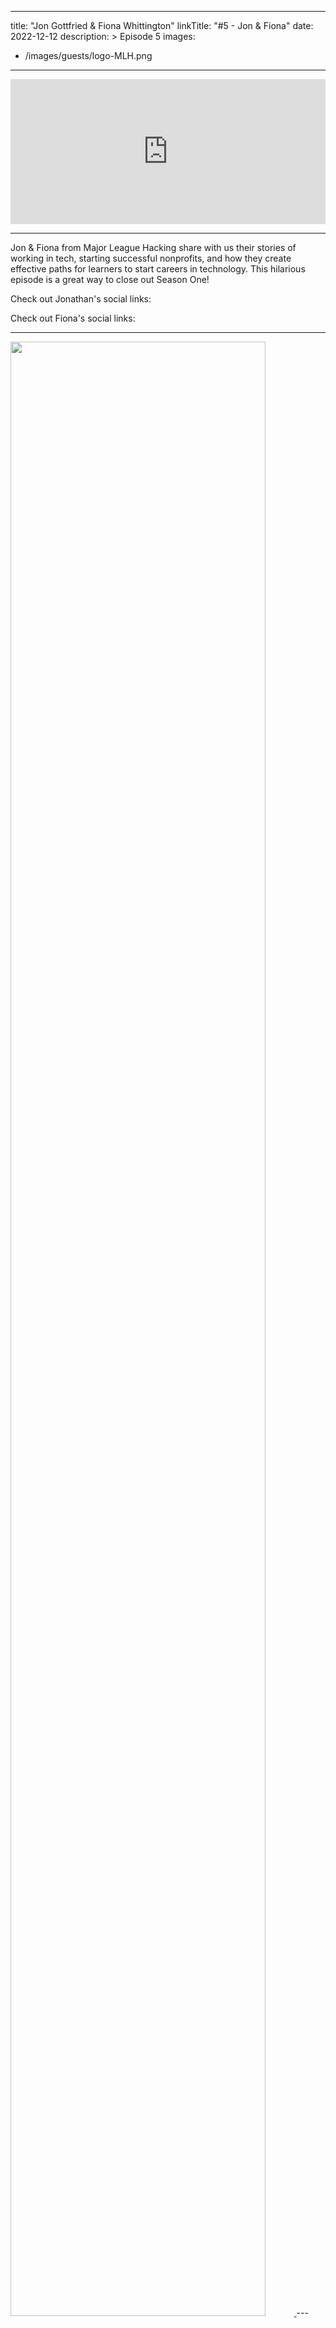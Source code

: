 
---
title: "Jon Gottfried & Fiona Whittington"
linkTitle: "#5 - Jon & Fiona"
date: 2022-12-12
description: > 
  Episode 5
images:
  - /images/guests/logo-MLH.png
  
---

<iframe src="https://open.spotify.com/embed/episode/6zX7koV5TeLMbP1NzRZJXR?utm_source=generator" width="100%" height="232" frameBorder="0" allowfullscreen="" allow="autoplay; clipboard-write; encrypted-media; fullscreen; picture-in-picture"></iframe>

---

Jon & Fiona from Major League Hacking share with us their stories of working in tech, starting successful nonprofits, and how they create effective paths for learners to start careers in technology. This hilarious episode is a great way to close out Season One!

Check out Jonathan's social links:

<div class="col-md-6">
    <div class="row">
        <a href="linkedin.com/in/jonmarkgo/"><i class="fab fa-linkedin-in" style="font-size: 2rem;margin:10px;"></i></a>
        <a href="https://twitter.com/jonmarkgo"><i class="fab fa-twitter" style="font-size: 2rem;margin:10px;"></i></a>
    </div>
</div>

Check out Fiona's social links:

<div class="col-md-6">
    <div class="row">
        <a href="https://www.linkedin.com/in/fwhittington/"><i class="fab fa-linkedin-in" style="font-size: 2rem;margin:10px;"></i></a>
        <a href="https://twitter.com/MLHacks"><i class="fab fa-twitter" style="font-size: 2rem;margin:10px;"></i></a>
    </div>
</div>

---
<a href="https://mlh.io">
    <img src="/images/guests/logo-MLH.png" width="90%">
</a>
---